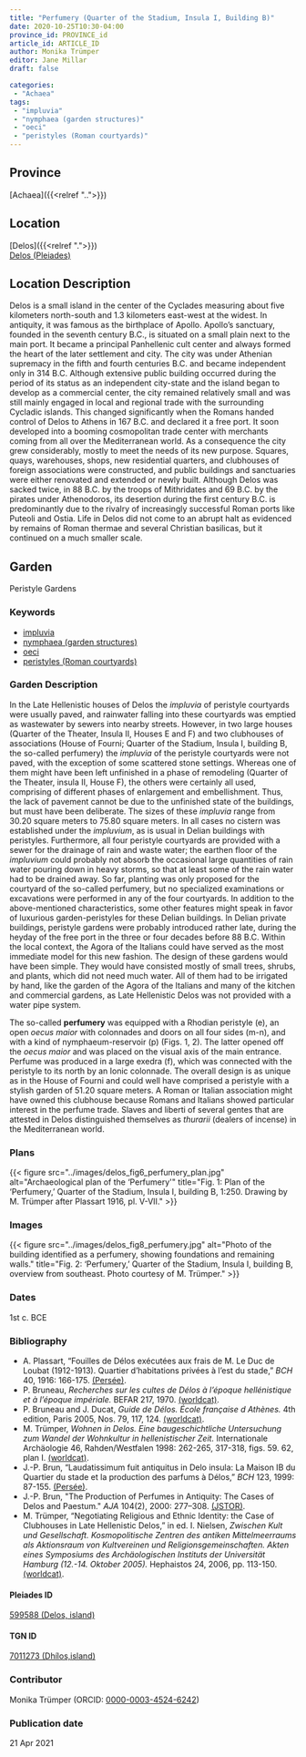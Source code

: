 ```yaml
---
title: "Perfumery (Quarter of the Stadium, Insula I, Building B)"
date: 2020-10-25T10:30-04:00
province_id: PROVINCE_id
article_id: ARTICLE_ID
author: Monika Trümper
editor: Jane Millar
draft: false

categories:
 - "Achaea"
tags:
 - "impluvia"
 - "nymphaea (garden structures)"
 - "oeci"
 - "peristyles (Roman courtyards)"
---
```


## Province
[Achaea]({{<relref "..">}})

## Location
[Delos]({{<relref ".">}}) \
[Delos (Pleiades)](https://pleiades.stoa.org/places/599588)

## Location Description
Delos is a small island in the center of the Cyclades measuring about five kilometers north-south and 1.3 kilometers east-west at the widest.  In antiquity, it was famous as the birthplace of Apollo. Apollo’s sanctuary, founded in the seventh century B.C., is situated on a small plain next to the main port. It became a principal Panhellenic cult center and always formed the heart of the later settlement and city. The city was under Athenian supremacy in the fifth and fourth centuries B.C. and became independent only in 314 B.C. Although extensive public building occurred during the period of its status as an independent city-state and the island began to develop as a commercial center, the city remained relatively small and was still mainly engaged in local and regional trade with the surrounding Cycladic islands. This changed significantly when the Romans handed control of Delos to Athens in 167 B.C. and declared it a free port. It soon developed into a booming cosmopolitan trade center with merchants coming from all over the Mediterranean world. As a consequence the city grew considerably, mostly to meet the needs of its new purpose. Squares, quays, warehouses, shops, new residential quarters, and clubhouses of foreign associations were constructed, and public buildings and sanctuaries were either renovated and extended or newly built. Although Delos was sacked twice, in 88 B.C. by the troops of Mithridates and 69 B.C. by the pirates under Athenodoros, its desertion during the first century B.C. is predominantly due to the rivalry of increasingly successful Roman ports like Puteoli and Ostia. Life in Delos did not come to an abrupt halt as evidenced by remains of Roman thermae and several Christian basilicas, but it continued on a much smaller scale.

## Garden
Peristyle Gardens

### Keywords
- [impluvia](http://vocab.getty.edu/page/aat/300129867)
- [nymphaea (garden structures)](http://vocab.getty.edu/page/aat/300006809)
- [oeci](http://vocab.getty.edu/page/aat/300080791)
- [peristyles (Roman courtyards)](http://vocab.getty.edu/page/aat/300080971)

### Garden Description
In the Late Hellenistic houses of Delos the *impluvia* of peristyle courtyards were usually paved, and rainwater falling into these courtyards was emptied as wastewater by sewers into nearby streets. However, in two large houses (Quarter of the Theater, Insula II, Houses E and F) and two clubhouses of associations (House of Fourni; Quarter of the Stadium, Insula I, building B, the so-called perfumery) the *impluvia* of the peristyle courtyards were not paved, with the exception of some scattered stone settings. Whereas one of them might have been left unfinished in a phase of remodeling (Quarter of the Theater, insula II, House F), the others were certainly all used, comprising of different phases of enlargement and embellishment. Thus, the lack of pavement cannot be due to the unfinished state of the buildings, but must have been deliberate. The sizes of these *impluvia* range from 30.20 square meters to 75.80 square meters. In all cases no cistern was established under the *impluvium*, as is usual in Delian buildings with peristyles. Furthermore, all four peristyle courtyards are provided with a sewer for the drainage of rain and waste water; the earthen floor of the *impluvium* could probably not absorb the occasional large quantities of rain water pouring down in heavy storms, so that at least some of the rain water had to be drained away. So far, planting was only proposed for the courtyard of the so-called perfumery, but no specialized examinations or excavations were performed in any of the four courtyards. In addition to the above-mentioned characteristics, some other features might speak in favor of luxurious garden-peristyles for these Delian buildings. In Delian private buildings, peristyle gardens were probably introduced rather late, during the heyday of the free port in the three or four decades before 88 B.C. Within the local context, the Agora of the Italians could have served as the most immediate model for this new fashion. The design of these gardens would have been simple. They would have consisted mostly of small trees, shrubs, and plants, which did not need much water. All of them had to be irrigated by hand, like the garden of the Agora of the Italians and many of the kitchen and commercial gardens, as Late Hellenistic Delos was not provided with a water pipe system.

The so-called **perfumery** was equipped with a Rhodian peristyle (e), an open *oecus maior* with colonnades and doors on all four sides (m-n), and with a kind of nymphaeum-reservoir (p) (Figs. 1, 2). The latter opened off the *oecus maior* and was placed on the visual axis of the main entrance. Perfume was produced in a large exedra (f), which was connected with the peristyle to its north by an Ionic colonnade. The overall design is as unique as in the House of Fourni and could well have comprised a peristyle with a stylish garden of 51.20 square meters. A Roman or Italian association might have owned this clubhouse because Romans and Italians showed particular interest in the perfume trade. Slaves and liberti of several gentes that are attested in Delos distinguished themselves as *thurarii* (dealers of incense) in the Mediterranean world.

<!--
### Maps
{{< figure src="IMG_URL" alt="ALT_TEXT" title="CAPTION" >}}
-->

### Plans
{{< figure src="../images/delos_fig6_perfumery_plan.jpg" alt="Archaeological plan of the ‘Perfumery'" title="Fig. 1: Plan of the ‘Perfumery,’ Quarter of the Stadium, Insula I, building B, 1:250. Drawing by M. Trümper after Plassart 1916, pl. V-VII." >}}

### Images
{{< figure src="../images/delos_fig8_perfumery.jpg" alt="Photo of the building identified as a perfumery, showing foundations and remaining walls." title="Fig. 2: ‘Perfumery,’ Quarter of the Stadium, Insula I, building B, overview from southeast. Photo courtesy of M. Trümper." >}}

### Dates
1st c. BCE

### Bibliography
- A. Plassart, “Fouilles de Délos exécutées aux frais de M. Le Duc de Loubat (1912-1913). Quartier d’habitations privées à l’est du stade,” *BCH* 40, 1916: 166-175. [(Persée)](https://www.persee.fr/doc/bch_0007-4217_1916_num_40_1_1477).
- P. Bruneau, *Recherches sur les cultes de Délos à l’époque hellénistique et à l’époque impériale.* BEFAR 217, 1970. [(worldcat)](http://www.worldcat.org/oclc/2349270).
- P. Bruneau and J. Ducat, *Guide de Délos. École française d Athènes.* 4th edition, Paris 2005, Nos. 79, 117, 124. [(worldcat)](http://www.worldcat.org/oclc/884638358).
- M. Trümper, *Wohnen in Delos. Eine baugeschichtliche Untersuchung zum Wandel der Wohnkultur in hellenistischer Zeit.* Internationale Archäologie 46, Rahden/Westfalen 1998: 262-265, 317-318, figs. 59. 62, plan I. [(worldcat)](http://www.worldcat.org/oclc/722868070).
- J.-P. Brun, “Laudatissimum fuit antiquitus in Delo insula: La Maison IB du Quartier du stade et la production des parfums à Délos,” *BCH* 123, 1999: 87-155. [(Persée)](https://www.persee.fr/doc/bch_0007-4217_1999_num_123_1_7212).
- J.-P. Brun, "The Production of Perfumes in Antiquity: The Cases of Delos and Paestum." *AJA* 104(2), 2000: 277–308. [(JSTOR)](https://www.jstor.org/stable/507452).
- M. Trümper, “Negotiating Religious and Ethnic Identity: the Case of Clubhouses in Late Hellenistic Delos,” in ed. I. Nielsen, *Zwischen Kult und Gesellschaft. Kosmopolitische Zentren des antiken Mittelmeerraums als Aktionsraum von Kultvereinen und Religionsgemeinschaften. Akten eines Symposiums des Archäologischen Instituts der Universität Hamburg (12.-14. Oktober 2005).* Hephaistos 24, 2006, pp. 113-150. [(worldcat)](http://www.worldcat.org/oclc/233697152).


<!--#### Periodo ID-->

<!-- [PERIODO_ID](https://pleiades.stoa.org/places/PLEIADES_ID) -->

#### Pleiades ID
[599588 (Delos, island)](https://pleiades.stoa.org/places/599588)

#### TGN ID
[7011273 (Dhílos,island)](http://vocab.getty.edu/page/tgn/7011273)

### Contributor
Monika Trümper (ORCID: [0000-0003-4524-6242](https://orcid.org/0000-0003-4524-6242))

### Publication date

21 Apr 2021

<!--### Related articles-->

<!-- Links to other related articles. Leave blank for now -->

